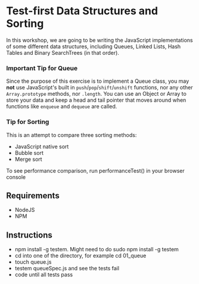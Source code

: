 # Test-first Data Structures and Sorting
In this workshop, we are going to be writing the JavaScript implementations of some different data structures, including Queues, Linked Lists, Hash Tables and Binary SearchTrees (in that order).

### Important Tip for Queue
Since the purpose of this exercise is to implement a Queue class, you may **not** use JavaScript's built in `push`/`pop`/`shift`/`unshift` functions, nor any other `Array.prototype` methods, nor `.length`. You can use an Object or Array to store your data and keep a head and tail pointer that moves around when functions like `enqueue` and `dequeue` are called.

### Tip for Sorting
This is an attempt to compare three sorting methods:
* JavaScript native sort
* Bubble sort
* Merge sort

To see performance comparison, run performanceTest() in your browser console

## Requirements
* NodeJS
* NPM

## Instructions
* npm install -g testem. Might need to do sudo npm install -g testem
* cd into one of the directory, for example cd 01_queue
* touch queue.js
* testem queueSpec.js and see the tests fail
* code until all tests pass
